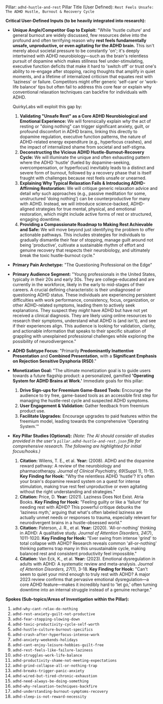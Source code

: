 Pillar: `adhd-hustle-and-rest`
Pillar Title (User Defined): `Rest Feels Unsafe: The ADHD Hustle, Burnout & Recovery Cycle`

**Critical User-Defined Inputs (to be heavily integrated into research):**

* **Unique Angle/Competitor Gap to Exploit:**
    "While 'hustle culture' and general burnout are widely discussed, few resources delve into the profound and often terrifying reason why **rest feels fundamentally unsafe, unproductive, or even agitating for the ADHD brain.** This isn't merely about societal pressure to be constantly 'on'; it's deeply intertwined with ADHD neurobiology—such as the brain's relentless pursuit of dopamine which makes stillness feel under-stimulating, executive function deficits that make it hard to 'switch off' or trust one's ability to re-engage after stopping, racing thoughts that amplify in quiet moments, and a lifetime of internalized criticism that equates rest with 'laziness' or failure. Competitors might offer generic 'self-care' or 'work-life balance' tips but often fail to address this core fear or explain why conventional relaxation techniques can backfire for individuals with ADHD.

    QuirkyLabs will exploit this gap by:
    1.  **Validating "Unsafe Rest" as a Core ADHD Neurobiological and Emotional Experience:** We will forensically explain *why* the act of resting or "doing nothing" can trigger significant anxiety, guilt, or profound discomfort in ADHD brains, linking this directly to dopamine regulation, executive function patterns, the nature of ADHD-related energy expenditure (e.g., hyperfocus crashes), and the impact of internalized shame from societal and self-stigma.
    2.  **Deconstructing the Vicious ADHD Hustle-Burnout-Recovery Cycle:** We will illuminate the unique and often exhausting pattern where the ADHD 'hustle' (fueled by dopamine-seeking, overcompensation, or hyperfocus) inevitably leads to a distinct and severe form of burnout, followed by a recovery phase that is itself fraught with challenges because rest feels unsafe or unearned.
    3.  **Explaining Why Typical Relaxation Fails & Introducing ADHD-Affirming Restoration:** We will critique generic relaxation advice and detail *why* such approaches (e.g., passive meditation for some, unstructured 'doing nothing') can be counterproductive for many with ADHD. Instead, we will introduce science-backed, ADHD-aligned strategies for true mental, physical, and emotional restoration, which might include active forms of rest or structured, engaging downtime.
    4.  **Providing a Compassionate Roadmap to Making Rest Achievable and Safe:** We will move beyond just identifying the problem to offer actionable pathways. This includes strategies for individuals to gradually dismantle their fear of stopping, manage guilt around not being 'productive', cultivate a sustainable rhythm of effort and genuine recovery that respects their neurobiology, and ultimately break the toxic hustle-burnout cycle."

* **Primary Pain Archetype:** "The Questioning Professional on the Edge"

* **Primary Audience Segment:** "Young professionals in the United States, typically in their 20s and early 30s. They are college-educated and are currently in the workforce, likely in the early to mid-stages of their careers. A crucial defining characteristic is their undiagnosed or questioning ADHD status. These individuals are experiencing persistent difficulties with work performance, consistency, focus, organization, or other ADHD-related symptoms, leading them to actively seek explanations. They suspect they *might* have ADHD but have not yet received a clinical diagnosis. They are likely using online resources to research their symptoms, understand what ADHD is (and isn't), and see if their experiences align. This audience is looking for validation, clarity, and actionable information that speaks to their specific situation of grappling with unexplained professional challenges while exploring the possibility of neurodivergence."

* **ADHD Subtype Focus:** "Primarily **Predominantly Inattentive Presentation** and **Combined Presentation**, with a **Significant Emphasis on Rejection Sensitive Dysphoria (RSD)**."

* **Monetization Goal:** "The ultimate monetization goal is to guide users towards a future flagship product: a personalized, gamified **'Operating System for ADHD Brains at Work.'**
    Immediate goals for this pillar:
    1.  **Drive Sign-ups for Freemium Game-Based Tools:** Encourage the audience to try free, game-based tools as an accessible first step for managing the hustle-rest cycle and suspected ADHD symptoms.
    2.  **User Engagement & Validation:** Gather feedback from freemium product use.
    3.  **Facilitate Upgrades:** Encourage upgrades to paid features within the freemium model, leading towards the comprehensive 'Operating System.'"

* **Key Pillar Studies (Optional):**
    *(Note: The AI should consider all studies provided in the user's `pillar.adhd-hustle-and-rest.json` file for comprehensive research. The following are highlighted for initial focus/hooks.)*
    1.  **Citation:** Wilens, T. E., et al. **Year:** (2008). ADHD and the dopamine reward pathway: A review of the neurobiology and pharmacotherapy. *Journal of Clinical Psychiatry, 69*(Suppl 1), 11-15. **Key Finding for Hook:** "Why the relentless ADHD 'hustle'? It's often your brain's dopamine reward system on a quest for intense stimulation, making true rest feel unproductive or even agitating without the right understanding and strategies."
    2.  **Citation:** Price, D. **Year:** (2021). Laziness Does Not Exist. Atria Books. **Key Finding for Hook:** "Feeling guilty or like a 'failure' for needing rest with ADHD? This powerful critique debunks the 'laziness myth,' arguing that what's often labeled laziness are actually unmet needs or responses to trauma, especially relevant for neurodivergent brains in a hustle-obsessed world."
    3.  **Citation:** Paterson, J. R., et al. **Year:** (2020). 'All-or-nothing' thinking in ADHD: A qualitative study. *Journal of Attention Disorders, 24*(7), 1011-1020. **Key Finding for Hook:** "Ever swing from intense 'grind' to total collapse with ADHD? Research reveals common 'all-or-nothing' thinking patterns trap many in this unsustainable cycle, making balanced rest and consistent productivity feel impossible."
    4.  **Citation:** Van Eck, K., et al. **Year:** (2023). Emotional dysregulation in adults with ADHD: A systematic review and meta-analysis. *Journal of Attention Disorders, 27*(1), 3-18. **Key Finding for Hook:** "Can't seem to quiet your mind enough to truly rest with ADHD? A major 2023 review confirms that pervasive emotional dysregulation—a core ADHD feature—makes it incredibly hard to 'let go,' often turning downtime into an internal struggle instead of a genuine recharge."

**Spokes (Sub-topics/Areas of Investigation within the Pillar):**

1.  `adhd-why-cant-relax-do-nothing`
2.  `adhd-rest-anxiety-guilt-not-productive`
3.  `adhd-fear-stopping-slowing-down`
4.  `adhd-toxic-productivity-cycle-self-worth`
5.  `adhd-hustle-culture-burnout-specifics`
6.  `adhd-crash-after-hyperfocus-intense-work`
7.  `adhd-anxiety-weekends-holidays`
8.  `adhd-cant-enjoy-leisure-hobbies-guilt-free`
9.  `adhd-rest-feels-like-failure-laziness`
10. `adhd-struggles-work-life-balance`
11. `adhd-productivity-shame-not-meeting-expectations`
12. `adhd-grind-collapse-all-or-nothing-trap`
13. `adhd-breaks-trigger-panic-anxiety`
14. `adhd-wired-but-tired-chronic-exhaustion`
15. `adhd-need-always-be-doing-something`
16. `adhd-why-relaxation-techniques-backfire`
17. `adhd-understanding-burnout-symptoms-recovery`
18. `adhd-sleep-is-not-reward-necessity`